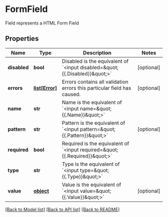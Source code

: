 # FormField

Field represents a HTML Form Field
## Properties
Name | Type | Description | Notes
------------ | ------------- | ------------- | -------------
**disabled** | **bool** | Disabled is the equivalent of &#x60;&lt;input disabled&#x3D;\&quot;{{.Disabled}}\&quot;&gt;&#x60; | [optional] 
**errors** | [**list[Error]**](Error.md) | Errors contains all validation errors this particular field has caused. | [optional] 
**name** | **str** | Name is the equivalent of &#x60;&lt;input name&#x3D;\&quot;{{.Name}}\&quot;&gt;&#x60; | 
**pattern** | **str** | Pattern is the equivalent of &#x60;&lt;input pattern&#x3D;\&quot;{{.Pattern}}\&quot;&gt;&#x60; | [optional] 
**required** | **bool** | Required is the equivalent of &#x60;&lt;input required&#x3D;\&quot;{{.Required}}\&quot;&gt;&#x60; | 
**type** | **str** | Type is the equivalent of &#x60;&lt;input type&#x3D;\&quot;{{.Type}}\&quot;&gt;&#x60; | 
**value** | [**object**](.md) | Value is the equivalent of &#x60;&lt;input value&#x3D;\&quot;{{.Value}}\&quot;&gt;&#x60; | [optional] 

[[Back to Model list]](../README.md#documentation-for-models) [[Back to API list]](../README.md#documentation-for-api-endpoints) [[Back to README]](../README.md)


